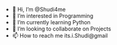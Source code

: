 - 👋 Hi, I’m @Shudi4me
- 👀 I’m interested in Programming
- 🌱 I’m currently learning Python
- 💞️ I’m looking to collaborate on Projects
- 📫 How to reach me its.i.Shudi@gmail

<!---
Shudi4me/Shudi4me is a ✨ special ✨ repository because its `README.md` (this file) appears on your GitHub profile.
You can click the Preview link to take a look at your changes.
--->
